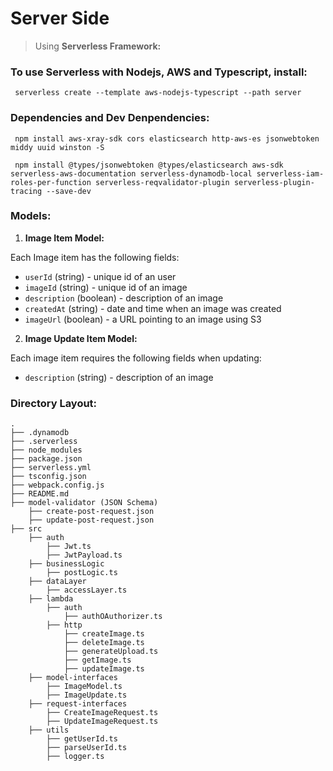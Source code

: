 # Server Side

> Using **Serverless Framework:**

### To use Serverless with Nodejs, AWS and Typescript, install: 
``` serverless create --template aws-nodejs-typescript --path server```

### Dependencies and Dev Denpendencies: 
``` npm install aws-xray-sdk cors elasticsearch http-aws-es jsonwebtoken middy uuid winston -S```

``` npm install @types/jsonwebtoken @types/elasticsearch aws-sdk serverless-aws-documentation serverless-dynamodb-local serverless-iam-roles-per-function serverless-reqvalidator-plugin serverless-plugin-tracing --save-dev```

### Models: 

1. **Image Item Model:**

Each Image item has the following fields: 

* `userId` (string) - unique id of an user
* `imageId` (string) - unique id of an image
* `description` (boolean) - description of an image
* `createdAt` (string) - date and time when an image was created
* `imageUrl` (boolean) - a URL pointing to an image using S3

2. **Image Update Item Model:**

Each image item requires the following fields when updating: 

* `description` (string) - description of an image

### Directory Layout: 
```
.
├── .dynamodb
├── .serverless
├── node_modules
├── package.json
├── serverless.yml
├── tsconfig.json
├── webpack.config.js
├── README.md
├── model-validator (JSON Schema)
    ├── create-post-request.json
    ├── update-post-request.json
├── src 
    ├── auth
        ├── Jwt.ts
        ├── JwtPayload.ts
    ├── businessLogic
        ├── postLogic.ts
    ├── dataLayer
        ├── accessLayer.ts
    ├── lambda
        ├── auth
            ├── authOAuthorizer.ts
        ├── http
            ├── createImage.ts
            ├── deleteImage.ts
            ├── generateUpload.ts
            ├── getImage.ts
            ├── updateImage.ts
    ├── model-interfaces
        ├── ImageModel.ts
        ├── ImageUpdate.ts
    ├── request-interfaces
        ├── CreateImageRequest.ts
        ├── UpdateImageRequest.ts
    ├── utils
        ├── getUserId.ts
        ├── parseUserId.ts
        ├── logger.ts
``` 